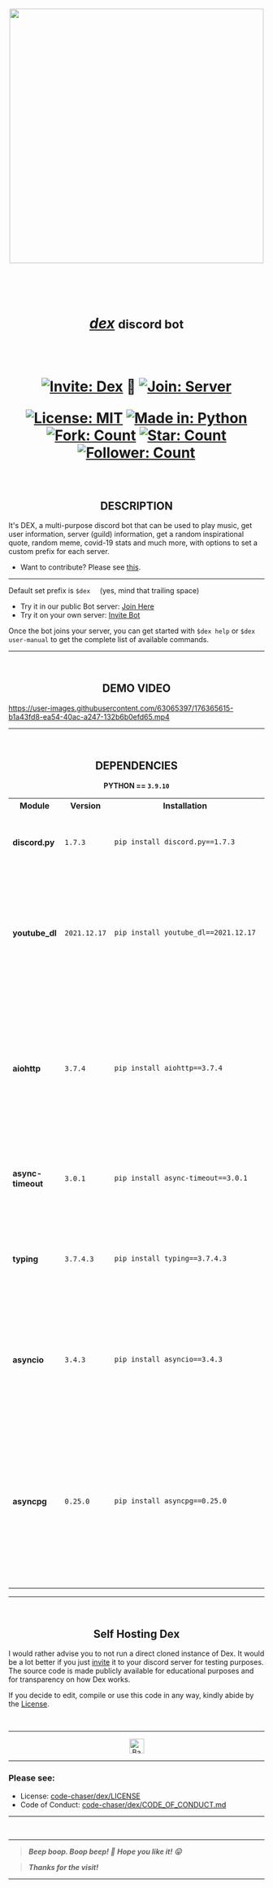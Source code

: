 
<h3 align="center"><a href="https://discord.com/users/946829157445296188"><img src="https://user-images.githubusercontent.com/63065397/155839904-29ff9faa-f349-4d40-b21c-8f48b856e3a9.jpg" width="500"></a></h3>


<h1 align="center"> 
  
  <br>
  
  <a href="https://discord.com/users/946829157445296188"><i>dex</i></a> <small>discord bot</small>
  
  <br>
  
  [![Invite: Dex](https://img.shields.io/static/v1?label=%20Invite&message=dex&color=5865F2&style=for-the-badge&logo=discord)](https://discord.com/api/oauth2/authorize?client_id=946829157445296188&permissions=335514139764&scope=bot) 🌟 [![Join: Server](https://img.shields.io/static/v1?label=%20Join&message=here&color=5865F2&style=for-the-badge&logo=discord)](https://discord.gg/ckaD5uKaqk)
  
  [![License: MIT](https://img.shields.io/static/v1?label=License&message=MIT&color=red&style=for-the-badge&logo=giphy)](https://github.com/code-chaser/dex/blob/main/LICENSE) [![Made in: Python](https://img.shields.io/static/v1?label=Made%20in&message=Python&color=yellow&style=for-the-badge&logo=python&logoColor=yellow)](https://github.com/code-chaser/dex/) [![Fork: Count](https://img.shields.io/github/forks/code-chaser/dex?color=blue&label=Forks&style=for-the-badge&logo=gitextensions)](https://github.com/code-chaser/dex/network/members) [![Star: Count](https://img.shields.io/github/stars/code-chaser/dex?color=brightgreen&label=Stars&style=for-the-badge&logo=icinga)](https://github.com/code-chaser/dex/stargazers) [![Follower: Count](https://img.shields.io/github/followers/code-chaser?color=cb5786&label=Followers&style=for-the-badge&logo=github)](https://github.com/code-chaser/)
  
</h1>

</br>

<h2 align="center"> DESCRIPTION </h2>
It's DEX, a multi-purpose discord bot that can be used to play music, get user information, server (guild) information, get a random inspirational quote, random meme, covid-19 stats and much more, with options to set a custom prefix for each server.

- Want to contribute? Please see [this](https://github.com/code-chaser/dex/blob/main/CONTRIBUTING.md).

___

Default set prefix is `$dex ` &nbsp; (yes, mind that trailing space)

- Try it in our public Bot server: [Join Here](https://discord.gg/ckaD5uKaqk)
- Try it on your own server: [Invite Bot](https://discord.com/api/oauth2/authorize?client_id=946829157445296188&permissions=335514139764&scope=bot)

Once the bot joins your server, you can get started with `$dex help` or `$dex user-manual` to get the complete list of available commands.
___

</br>

<h2 align="center"> DEMO VIDEO </h2>


https://user-images.githubusercontent.com/63065397/176365615-b1a43fd8-ea54-40ac-a247-132b6b0efd65.mp4


___

</br>

<h2 align="center"> DEPENDENCIES </h2>
<p align="center"><b>PYTHON == <code>3.9.10</code></b>

<table align="center">


<tr>

<th>Module</th>
<th>Version</th>
<th>Installation</th>
<th>Description</th>

</tr>


<tr>
<td><b>discord.py</b></td>
<td><code>1.7.3</code></td>
<td>

```bash
pip install discord.py==1.7.3
```

</td>
<td>

- Well, this is the backbone of the bot!

</td>
</tr>


<tr>
<td><b>youtube_dl</b></td>
<td><code>2021.12.17</code></td>
<td>

```bash
pip install youtube_dl==2021.12.17
```

</td>
<td>

- Fetches music data from YouTube;
- Commands `play`, `playm`, `dplay`, `dplaym` depend on this;

</td>
</tr>


<tr>
<td><b>aiohttp</b></td>
<td><code>3.7.4</code></td>
<td>

```bash
pip install aiohttp==3.7.4
```

</td>
<td>

- Library for making async HTTP requests;
- Commands `inspire`, `apod`, `meme`, `reddit`, `covid-19`, `lyrics`, `cf-handle` depend on this;

</td>
</tr>


<tr>
<td><b>async-timeout</b></td>
<td><code>3.0.1</code></td>
<td>

```bash
pip install async-timeout==3.0.1
```

</td>
<td>

- Asyncio compatible timeout context manager;

</td>
</tr>


<tr>
<td><b>typing</b></td>
<td><code>3.7.4.3</code></td>
<td>

```bash
pip install typing==3.7.4.3
```

</td>
<td>

- Required for type hinting in python;
- Installation not required for python`>=3.5`;

</td>
</tr>


<tr>
<td><b>asyncio</b></td>
<td><code>3.4.3</code></td>
<td>

```bash
pip install asyncio==3.4.3
```

</td>
<td>

- Required for writing concurrent code in python;
- Installation not required for python`>=3.4`;

</td>
</tr>


<tr>
<td><b>asyncpg</b></td>
<td><code>0.25.0</code></td>
<td>

```bash
pip install asyncpg==0.25.0
```

</td>
<td>

- Library for making async postgreSQL queries;
- Required for all the database queries;
- Server custom prefix is fetched using this library;

</td>
</tr>
</table>

<!--

- **discord.py**:
  - version = `1.7.3`
  - installation:
    ```bash
    pip install discord.py==1.7.3
    ```
  - import:
    ```python
    import discord
    ```
- **youtube_dl**:
  - version = `2021.12.17`
  - installation:
    ```bash
    pip install youtube_dl==2021.12.17
    ```
  - import:
    ```python
    import youtube_dl
    ```
- **aiohttp**:
  - version = `3.7.4`
  - installation:
    ```bash
    pip install aiohttp==3.7.4
    ```
  - import:
    ```python
    import aiohttp
    ```
- **async-timeout**:
  - version = `3.0.1`
  - installation:
    ```bash
    pip install async-timeout==3.0.1
    ```
  - import:
    ```python
    import async-timeout
    ```
- **typing**:
  - version = `3.7.4.3`
  - installation:
    ```bash
    pip install typing==3.7.4.3
    ```
  - import:
    ```python
    import typing
    ```
- **asyncio**:
  - version = `3.4.3`
  - installation:
    ```bash
    pip install asyncio==3.4.3
    ```
  - import:
    ```python
    import asyncio
    ```
- **asyncpg**:
  - version = `0.25.0`
  - installation:
    ```bash
    pip install asyncpg==0.25.0
    ```
  - import:
    ```python
    import asyncpg
    ```
-->    

___

</br>

<h2 align="center">Self Hosting Dex</h2>

I would rather advise you to not run a direct cloned instance of Dex. It would be a lot better if you just [invite](https://discord.com/api/oauth2/authorize?client_id=946829157445296188&permissions=335514139764&scope=bot) it to your discord server for testing purposes. The source code is made publicly available for educational purposes and for transparency on how Dex works.

If you decide to edit, compile or use this code in any way, kindly abide by the [License](./LICENSE).

</br>

___


<p align="center"><a href="https://github.com/code-chaser/dex#"><img src="http://randojs.com/images/backToTopButtonTransparentBackground.png" alt="Back to top" height="29"/></a></p>

___

### Please see:
- License: [code-chaser/dex/LICENSE](./LICENSE)
- Code of Conduct: [code-chaser/dex/CODE_OF_CONDUCT.md](CODE_OF_CONDUCT.md)
___

</br>


___
  
> ***Beep boop. Boop beep! 🤖*** ***Hope you like it! 😛***

> ***Thanks for the visit!***
___
